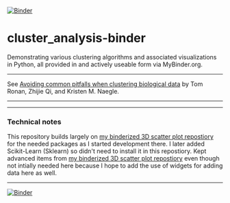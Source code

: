 [![Binder](https://mybinder.org/badge_logo.svg)](https://mybinder.org/v2/gh/fomightez/cluster_analysis-binder/master?filepath=index.ipynb)


# cluster_analysis-binder
Demonstrating various clustering algorithms and associated visualizations in Python, all provided in and actively useable form via MyBinder.org.


--------------------------


See [Avoiding common pitfalls when clustering biological data](https://stke.sciencemag.org/content/9/432/re6) by Tom Ronan, Zhijie Qi, and Kristen M. Naegle.



-----

-----

### Technical notes

This repository builds largely on [my binderized 3D scatter plot repostiory](https://github.com/fomightez/3Dscatter_plot-binder) for the needed packages as I started development there. I later added Scikit-Learn (Sklearn) so didn't need to install it in this repostiory. Kept advanced items from [my binderized 3D scatter plot repostiory](https://github.com/fomightez/3Dscatter_plot-binder) even though not intially needed here because I hope to add the use of widgets for adding data here as well.


--------------------


[![Binder](https://mybinder.org/badge_logo.svg)](https://mybinder.org/v2/gh/fomightez/cluster_analysis-binder/master?filepath=index.ipynb)
